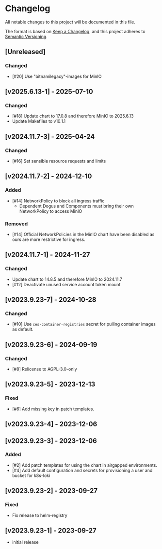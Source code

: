 # Changelog

All notable changes to this project will be documented in this file.

The format is based on [Keep a Changelog](https://keepachangelog.com/en/1.0.0/),
and this project adheres to [Semantic Versioning](https://semver.org/spec/v2.0.0.html).

## [Unreleased]
### Changed
- [#20] Use "bitnamilegacy"-images for MinIO 

## [v2025.6.13-1] - 2025-07-10
### Changed
- [#18] Update chart to 17.0.8 and therefore MinIO to 2025.6.13
- Update Makefiles to v10.1.1

## [v2024.11.7-3] - 2025-04-24
### Changed
- [#16] Set sensible resource requests and limits

## [v2024.11.7-2] - 2024-12-10
### Added
- [#14] NetworkPolicy to block all ingress traffic
  - Dependent Dogus and Components must bring their own NetworkPolicy to access MinIO
### Removed
- [#14] Official NetworkPolicies in the MinIO chart have been disabled as ours are more restrictive for ingress.

## [v2024.11.7-1] - 2024-11-27
### Changed
- Update chart to 14.8.5 and therefore MinIO to 2024.11.7
- [#12] Deactivate unused service account token mount

## [v2023.9.23-7] - 2024-10-28
### Changed
- [#10] Use `ces-container-registries` secret for pulling container images as default.

## [v2023.9.23-6] - 2024-09-19
### Changed
- [#8] Relicense to AGPL-3.0-only

## [v2023.9.23-5] - 2023-12-13
### Fixed
- [#6] Add missing key in patch templates.

## [v2023.9.23-4] - 2023-12-06

## [v2023.9.23-3] - 2023-12-06
### Added
- [#2] Add patch templates for using the chart in airgapped environments.
- [#4] Add default configuration and secrets for provisioning a user and bucket for k8s-loki 

## [v2023.9.23-2] - 2023-09-27
### Fixed
- Fix release to helm-registry

## [v2023.9.23-1] - 2023-09-27
- initial release
